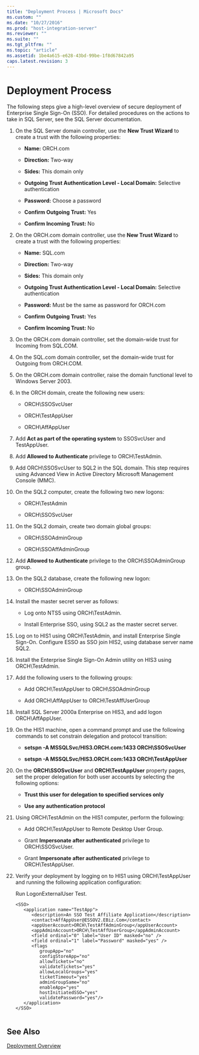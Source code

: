 ```yaml
---
title: "Deployment Process | Microsoft Docs"
ms.custom: ""
ms.date: "10/27/2016"
ms.prod: "host-integration-server"
ms.reviewer: ""
ms.suite: ""
ms.tgt_pltfrm: ""
ms.topic: "article"
ms.assetid: 1be4a615-e628-43bd-99be-1f8d67842a95
caps.latest.revision: 3
---
```

# Deployment Process
The following steps give a high-level overview of secure deployment of Enterprise Single Sign-On (SSO). For detailed procedures on the actions to take in SQL Server, see the SQL Server documentation.  
  
1.  On the SQL Server domain controller, use the **New Trust Wizard** to create a trust with the following properties:  
  
    -   **Name:** ORCH.com  
  
    -   **Direction:** Two-way  
  
    -   **Sides:** This domain only  
  
    -   **Outgoing Trust Authentication Level - Local Domain:** Selective authentication  
  
    -   **Password:** Choose a password  
  
    -   **Confirm Outgoing Trust:** Yes  
  
    -   **Confirm Incoming Trust:** No  
  
2.  On the ORCH.com domain controller, use the **New Trust Wizard** to create a trust with the following properties:  
  
    -   **Name:** SQL.com  
  
    -   **Direction:** Two-way  
  
    -   **Sides:** This domain only  
  
    -   **Outgoing Trust Authentication Level - Local Domain:** Selective authentication  
  
    -   **Password:** Must be the same as password for ORCH.com  
  
    -   **Confirm Outgoing Trust:** Yes  
  
    -   **Confirm Incoming Trust:** No  
  
3.  On the ORCH.com domain controller, set the domain-wide trust for Incoming from SQL.COM.  
  
4.  On the SQL.com domain controller, set the domain-wide trust for Outgoing from ORCH.COM.  
  
5.  On the ORCH.com domain controller, raise the domain functional level to Windows Server 2003.  
  
6.  In the ORCH domain, create the following new users:  
  
    -   ORCH\SSOSvcUser  
  
    -   ORCH\TestAppUser  
  
    -   ORCH\AffAppUser  
  
7.  Add **Act as part of the operating system** to SSOSvcUser and TestAppUser.  
  
8.  Add **Allowed to Authenticate** privilege to ORCH\TestAdmin.  
  
9. Add ORCH\SSOSvcUser to SQL2 in the SQL domain. This step requires using Advanced View in Active Directory Microsoft Management Console (MMC).  
  
10. On the SQL2 computer, create the following two new logons:  
  
    -   ORCH\TestAdmin  
  
    -   ORCH\SSOSvcUser  
  
11. On the SQL2 domain, create two domain global groups:  
  
    -   ORCH\SSOAdminGroup  
  
    -   ORCH\SSOAffAdminGroup  
  
12. Add **Allowed to Authenticate** privilege to the ORCH\SSOAdminGroup group.  
  
13. On the SQL2 database, create the following new logon:  
  
    -   ORCH\SSOAdminGroup  
  
14. Install the master secret server as follows:  
  
    -   Log onto NTS5 using ORCH\TestAdmin.  
  
    -   Install Enterprise SSO, using SQL2 as the master secret server.  
  
15. Log on to HIS1 using ORCH\TestAdmin, and install Enterprise Single Sign-On. Configure ESSO as SSO join HIS2, using database server name SQL2.  
  
16. Install the Enterprise Single Sign-On Admin utility on HIS3 using ORCH\TestAdmin.  
  
17. Add the following users to the following groups:  
  
    -   Add ORCH\TestAppUser to ORCH\SSOAdminGroup  
  
    -   Add ORCH\AffAppUser to ORCH\TestAffUserGroup  
  
18. Install SQL Server 2000a Enterprise on HIS3, and add logon ORCH\AffAppUser.  
  
19. On the HIS1 machine, open a command prompt and use the following commands to set constrain delegation and protocol transition:  
  
    -   **setspn -A MSSQLSvc/HIS3.ORCH.com:1433 ORCH\SSOSvcUser**  
  
    -   **setspn -A MSSQLSvc/HIS3.ORCH.com:1433 ORCH\TestAppUser**  
  
20. On the **ORCH\SSOSvcUser** and **ORCH\TestAppUser** property pages, set the proper delegation for both user accounts by selecting the following options:  
  
    -   **Trust this user for delegation to specified services only**  
  
    -   **Use any authentication protocol**  
  
21. Using ORCH\TestAdmin on the HIS1 computer, perform the following:  
  
    -   Add ORCH\TestAppUser to Remote Desktop User Group.  
  
    -   Grant **Impersonate after authenticated** privilege to ORCH\SSOSvcUser.  
  
    -   Grant **Impersonate after authenticated** privilege to ORCH\TestAppUser.  
  
22. Verify your deployment by logging on to HIS1 using ORCH\TestAppUser and running the following application configuration:  
  
     Run LogonExternalUser Test.  
  
    ```  
    <SSO>  
       <application name="TestApp">  
          <description>An SSO Test Affiliate Application</description>  
          <contact>AffAppUser@ESSOV2.EBiz.Com</contact>  
          <appUserAccount>ORCH\TestAffAdminGroup</appUserAccount>  
          <appAdminAccount>ORCH\TestAffUserGroup</appAdminAccount>  
          <field ordinal="0" label="User ID" masked="no" />  
          <field ordinal="1" label="Password" masked="yes" />  
          <flags   
             groupApp="no"   
             configStoreApp="no"   
             allowTickets="no"   
             validateTickets="yes"   
             allowLocalGroups="yes"   
             ticketTimeout="yes"   
             adminGroupSame="no"   
             enableApp="yes"   
             hostInitiatedSSO="yes"   
             validatePassword="yes"/>  
       </application>  
    </SSO>  
  
    ```  
  
## See Also  
 [Deployment Overview](../esso/deployment-overview.md)